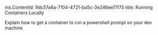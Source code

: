 ms.ContentId: 9dc57a6a-7104-4721-ba5c-3e246ee17f75 
title: Running Containers Locally


Explain how to get a container to run a powershell prompt on your dev machine
